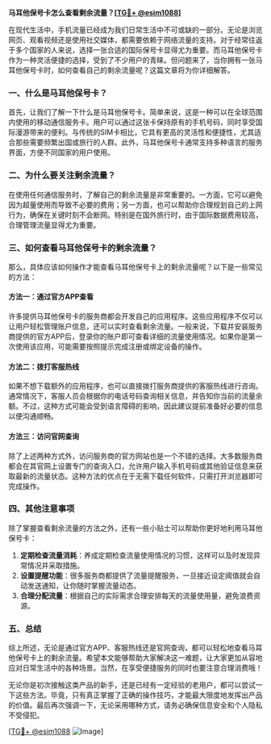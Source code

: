 **马耳他保号卡怎么查看剩余流量？[[TG💪+ @esim1088](https://t.me/s/esim1088)]**

在现代生活中，手机流量已经成为我们日常生活中不可或缺的一部分。无论是浏览网页、观看视频还是使用社交媒体，都需要依赖于网络流量的支持。对于经常往返于多个国家的人来说，选择一张合适的国际保号卡显得尤为重要。而马耳他保号卡作为一种灵活便捷的选择，受到了不少用户的青睐。但问题来了，当你拥有一张马耳他保号卡时，如何查看自己的剩余流量呢？这篇文章将为你详细解答。

### 一、什么是马耳他保号卡？

首先，让我们了解一下什么是马耳他保号卡。简单来说，这是一种可以在全球范围内使用的移动通信服务卡。用户可以通过这张卡保持原有的手机号码，同时享受国际漫游带来的便利。与传统的SIM卡相比，它具有更高的灵活性和便捷性，尤其适合那些需要频繁出国或旅行的人群。此外，马耳他保号卡通常支持多种语言的服务界面，方便不同国家的用户使用。

### 二、为什么要关注剩余流量？

在使用任何通信服务时，了解自己的剩余流量是非常重要的。一方面，它可以避免因为超量使用而导致不必要的费用；另一方面，也可以帮助你合理规划自己的上网行为，确保在关键时刻不会断网。特别是在国外旅行时，由于国际数据费用较高，合理管理流量显得尤为重要。

### 三、如何查看马耳他保号卡的剩余流量？

那么，具体应该如何操作才能查看马耳他保号卡上的剩余流量呢？以下是一些常见的方法：

#### 方法一：通过官方APP查看

许多提供马耳他保号卡的服务商都会开发自己的应用程序。这些应用程序不仅可以让用户轻松管理账户信息，还可以实时查看剩余流量。一般来说，下载并安装服务商提供的官方APP后，登录你的账户即可查看详细的流量使用情况。如果你是第一次使用该应用，可能需要按照提示完成注册或绑定设备的操作。

#### 方法二：拨打客服热线

如果不想下载额外的应用程序，也可以直接拨打服务商提供的客服热线进行咨询。通常情况下，客服人员会根据你的电话号码查询相关信息，并告知你当前的流量余额。不过，这种方式可能会受到语言障碍的影响，因此建议提前准备好必要的信息以便沟通顺畅。

#### 方法三：访问官网查询

除了上述两种方式外，访问服务商的官方网站也是一个不错的选择。大多数服务商都会在其官网上设置专门的查询入口，允许用户输入手机号码或其他验证信息来获取最新的流量状态。这种方法的优点在于无需下载任何软件，只需打开浏览器即可完成操作。

### 四、其他注意事项

除了掌握查看剩余流量的方法之外，还有一些小贴士可以帮助你更好地利用马耳他保号卡：

1. **定期检查流量消耗**：养成定期检查流量使用情况的习惯，这样可以及时发现异常情况并采取措施。
2. **设置提醒功能**：很多服务商都提供了流量提醒服务，一旦接近设定阈值就会自动发送通知，让你随时掌握流量动态。
3. **合理分配流量**：根据自己的实际需求合理安排每天的流量使用量，避免浪费资源。

### 五、总结

综上所述，无论是通过官方APP、客服热线还是官网查询，都可以轻松地查看马耳他保号卡上的剩余流量。希望本文能够帮助大家解决这一难题，让大家更加从容地应对日常生活中的各种场景。当然，在享受便捷服务的同时也要注意合理消费哦！

无论你是初次接触这类产品的新手，还是已经有一定经验的老用户，都可以尝试一下这些方法。毕竟，只有真正掌握了正确的操作技巧，才能最大限度地发挥出产品的价值。最后再次强调一下，无论采用哪种方式，请务必确保信息安全和个人隐私不受侵犯。

[[TG💪+ @esim1088](https://t.me/s/esim1088) ![Image](https://i.postimg.cc/4NQfJmqS/Snipaste-2025-05-13-00-14-12.png)]